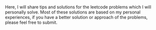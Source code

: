 Here, I will share tips and solutions for the leetcode problems which I will personally solve. Most of these solutions are based on my personal experiences, if you have a better solution or approach of the problems, please feel free to submit.
